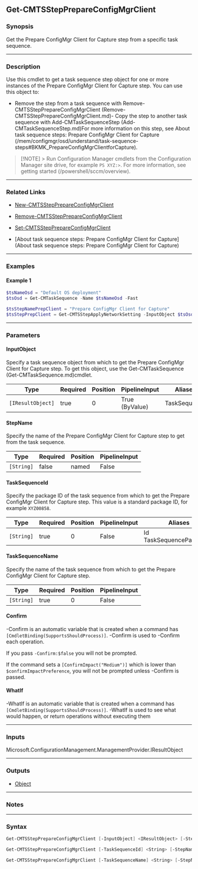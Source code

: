 Get-CMTSStepPrepareConfigMgrClient
----------------------------------




### Synopsis
Get the Prepare ConfigMgr Client for Capture step from a specific task sequence.



---


### Description

Use this cmdlet to get a task sequence step object for one or more instances of the Prepare ConfigMgr Client for Capture step. You can use this object to:



- Remove the step from a task sequence with Remove-CMTSStepPrepareConfigMgrClient (Remove-CMTSStepPrepareConfigMgrClient.md)- Copy the step to another task sequence with Add-CMTaskSequenceStep (Add-CMTaskSequenceStep.md)For more information on this step, see About task sequence steps: Prepare ConfigMgr Client for Capture (/mem/configmgr/osd/understand/task-sequence-steps#BKMK_PrepareConfigMgrClientforCapture).



> [!NOTE] > Run Configuration Manager cmdlets from the Configuration Manager site drive, for example `PS XYZ:>`. For more information, see getting started (/powershell/sccm/overview).



---


### Related Links
* [New-CMTSStepPrepareConfigMgrClient](New-CMTSStepPrepareConfigMgrClient)



* [Remove-CMTSStepPrepareConfigMgrClient](Remove-CMTSStepPrepareConfigMgrClient)



* [Set-CMTSStepPrepareConfigMgrClient](Set-CMTSStepPrepareConfigMgrClient)



* [About task sequence steps: Prepare ConfigMgr Client for Capture](About task sequence steps: Prepare ConfigMgr Client for Capture)





---


### Examples
#### Example 1
```PowerShell
$tsNameOsd = "Default OS deployment"
$tsOsd = Get-CMTaskSequence -Name $tsNameOsd -Fast

$tsStepNamePrepClient = "Prepare ConfigMgr Client for Capture"
$tsStepPrepClient = Get-CMTSStepApplyNetworkSetting -InputObject $tsOsd -StepName $tsStepNamePrepClient
```



---


### Parameters
#### **InputObject**

Specify a task sequence object from which to get the Prepare ConfigMgr Client for Capture step. To get this object, use the Get-CMTaskSequence (Get-CMTaskSequence.md)cmdlet.






|Type             |Required|Position|PipelineInput |Aliases     |
|-----------------|--------|--------|--------------|------------|
|`[IResultObject]`|true    |0       |True (ByValue)|TaskSequence|



#### **StepName**

Specify the name of the Prepare ConfigMgr Client for Capture step to get from the task sequence.






|Type      |Required|Position|PipelineInput|
|----------|--------|--------|-------------|
|`[String]`|false   |named   |False        |



#### **TaskSequenceId**

Specify the package ID of the task sequence from which to get the Prepare ConfigMgr Client for Capture step. This value is a standard package ID, for example `XYZ00858`.






|Type      |Required|Position|PipelineInput|Aliases                     |
|----------|--------|--------|-------------|----------------------------|
|`[String]`|true    |0       |False        |Id<br/>TaskSequencePackageId|



#### **TaskSequenceName**

Specify the name of the task sequence from which to get the Prepare ConfigMgr Client for Capture step.






|Type      |Required|Position|PipelineInput|
|----------|--------|--------|-------------|
|`[String]`|true    |0       |False        |



#### **Confirm**
-Confirm is an automatic variable that is created when a command has ```[CmdletBinding(SupportsShouldProcess)]```.
-Confirm is used to -Confirm each operation.

If you pass ```-Confirm:$false``` you will not be prompted.


If the command sets a ```[ConfirmImpact("Medium")]``` which is lower than ```$confirmImpactPreference```, you will not be prompted unless -Confirm is passed.

#### **WhatIf**
-WhatIf is an automatic variable that is created when a command has ```[CmdletBinding(SupportsShouldProcess)]```.
-WhatIf is used to see what would happen, or return operations without executing them


---


### Inputs
Microsoft.ConfigurationManagement.ManagementProvider.IResultObject





---


### Outputs
* [Object](https://learn.microsoft.com/en-us/dotnet/api/System.Object)






---


### Notes




---


### Syntax
```PowerShell
Get-CMTSStepPrepareConfigMgrClient [-InputObject] <IResultObject> [-StepName <String>] [-Confirm] [-WhatIf] [<CommonParameters>]
```
```PowerShell
Get-CMTSStepPrepareConfigMgrClient [-TaskSequenceId] <String> [-StepName <String>] [-Confirm] [-WhatIf] [<CommonParameters>]
```
```PowerShell
Get-CMTSStepPrepareConfigMgrClient [-TaskSequenceName] <String> [-StepName <String>] [-Confirm] [-WhatIf] [<CommonParameters>]
```
